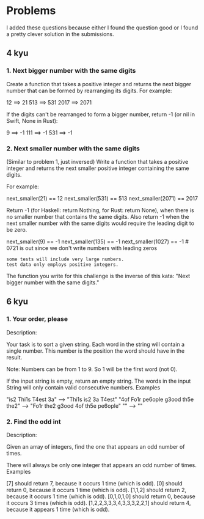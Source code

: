 # Problems

I added these questions because either I found the question good or I found a pretty clever solution in the submissions.

## 4 kyu 

### 1. **Next bigger number with the same digits**

Create a function that takes a positive integer and returns the next bigger number that can be formed by rearranging its digits. For example:

  12 ==> 21
 513 ==> 531
2017 ==> 2071

If the digits can't be rearranged to form a bigger number, return -1 (or nil in Swift, None in Rust):

  9 ==> -1
111 ==> -1
531 ==> -1

### 2. **Next smaller number with the same digits**

(Similar to problem 1, just inversed)
Write a function that takes a positive integer and returns the next smaller positive integer containing the same digits.

For example:

next_smaller(21) == 12
next_smaller(531) == 513
next_smaller(2071) == 2017

Return -1 (for Haskell: return Nothing, for Rust: return None), when there is no smaller number that contains the same digits. Also return -1 when the next smaller number with the same digits would require the leading digit to be zero.

next_smaller(9) == -1
next_smaller(135) == -1
next_smaller(1027) == -1  # 0721 is out since we don't write numbers with leading zeros

    some tests will include very large numbers.
    test data only employs positive integers.

The function you write for this challenge is the inverse of this kata: "Next bigger number with the same digits."

## 6 kyu

### 1. **Your order, please**

Description:

Your task is to sort a given string. Each word in the string will contain a single number. This number is the position the word should have in the result.

Note: Numbers can be from 1 to 9. So 1 will be the first word (not 0).

If the input string is empty, return an empty string. The words in the input String will only contain valid consecutive numbers.
Examples

"is2 Thi1s T4est 3a"  -->  "Thi1s is2 3a T4est"
"4of Fo1r pe6ople g3ood th5e the2"  -->  "Fo1r the2 g3ood 4of th5e pe6ople"
""  -->  ""

### 2. **Find the odd int**

Description:

Given an array of integers, find the one that appears an odd number of times.

There will always be only one integer that appears an odd number of times.
Examples

[7] should return 7, because it occurs 1 time (which is odd).
[0] should return 0, because it occurs 1 time (which is odd).
[1,1,2] should return 2, because it occurs 1 time (which is odd).
[0,1,0,1,0] should return 0, because it occurs 3 times (which is odd).
[1,2,2,3,3,3,4,3,3,3,2,2,1] should return 4, because it appears 1 time (which is odd).
